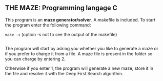 ## THE MAZE: Programming langage C

This program is an **maze generator/solver**.
A makefile is included. To start the program enter the following command:

```make -s``` (option -s not to see the output of the makefile)
##
The program will start by asking you whether you like to generate
a maze or if you prefer to charge it from a file.
A maze file is present in the folder so you can charge by entering 2.

Otherwise if you enter 1, the program will generate a new maze,
store it in the file and resolve it with the Deep First Search algorithm.

 

